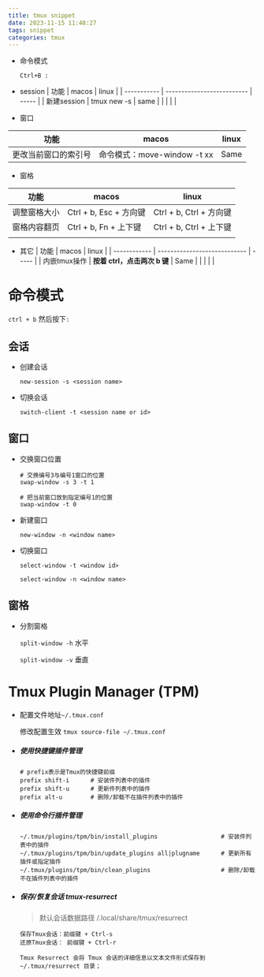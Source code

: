 ```yaml
---
title: tmux snippet
date: 2023-11-15 11:48:27
tags: snippet
categories: tmux
---
```



- 命令模式

  ```
  Ctrl+B :
  ```

  

- session
| 功能        | macos                      | linux |
| ----------- | -------------------------- | ----- |
| 新建session | tmux new -s <session-name> | same  |
|             |                            |       |
- 窗口

| 功能                 | macos                       | linux |
| -------------------- | --------------------------- | ----- |
| 更改当前窗口的索引号 | 命令模式：move-window -t xx | Same  |

- 窗格

| 功能         | macos                  | linux                   |
| ------------ | ---------------------- | ----------------------- |
| 调整窗格大小 | Ctrl + b, Esc + 方向键 | Ctrl + b, Ctrl + 方向键 |
| 窗格内容翻页 | Ctrl + b, Fn + 上下键  | Ctrl + b, Ctrl + 上下键 |
|              |                        |                         |

- 其它
| 功能         | macos                        | linux |
| ------------ | ---------------------------- | ----- |
| 内嵌tmux操作 | **按着 ctrl，点击两次 b 键** | Same  |
|              |                              |       |




# 命令模式

`ctrl + b` 然后按下`:`

## 会话

- 创建会话

  `new-session -s <session name>` 

- 切换会话

  `switch-client -t <session name or id>`

## 窗口

- 交换窗口位置

  ```shell
  # 交换编号3与编号1窗口的位置
  swap-window -s 3 -t 1
  
  # 把当前窗口放到指定编号1的位置
  swap-window -t 0
  ```

  

- 新建窗口

  `new-window -n <window name>`

- 切换窗口

  `select-window -t <window id>`

  `select-window -n <window name>`

## 窗格

- 分割窗格

  `split-window -h` 水平

  `split-window -v` 垂直



# Tmux Plugin Manager (TPM)

- 配置文件地址`~/.tmux.conf`

  修改配置生效 `tmux source-file ~/.tmux.conf`

- ##### 使用快捷键插件管理

  ```
  # prefix表示是Tmux的快捷键前缀
  prefix shift-i      # 安装件列表中的插件
  prefix shift-u      # 更新件列表中的插件
  prefix alt-u        # 删除/卸载不在插件列表中的插件
  ```

- ##### 使用命令行插件管理

  ```
  ~/.tmux/plugins/tpm/bin/install_plugins                  # 安装件列表中的插件
  ~/.tmux/plugins/tpm/bin/update_plugins all|plugname      # 更新所有插件或指定插件
  ~/.tmux/plugins/tpm/bin/clean_plugins                    # 删除/卸载不在插件列表中的插件
  ```

  

- ##### 保存/恢复会话 tmux-resurrect

  > 默认会话数据路径 /.local/share/tmux/resurrect

  ```
  保存Tmux会话：前缀键 + Ctrl-s
  还原Tmux会话： 前缀键 + Ctrl-r
  
  Tmux Resurrect 会将 Tmux 会话的详细信息以文本文件形式保存到 ~/.tmux/resurrect 目录；
  ```

  
